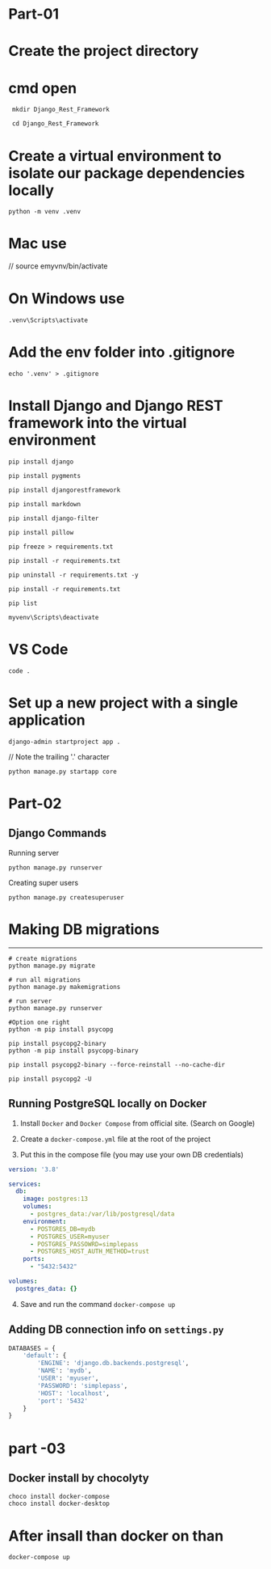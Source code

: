 # Part-01
# Create the project directory
# cmd open
```
 mkdir Django_Rest_Framework

 cd Django_Rest_Framework
```
# Create a virtual environment to isolate our package dependencies locally
```
python -m venv .venv

```
# Mac use 
// source emyvnv/bin/activate 

# On Windows use 
```
.venv\Scripts\activate

```
# Add the env folder into .gitignore
```
echo '.venv' > .gitignore

```
# Install Django and Django REST framework into the virtual environment
```
pip install django

pip install pygments

pip install djangorestframework

pip install markdown

pip install django-filter

pip install pillow

pip freeze > requirements.txt

pip install -r requirements.txt

pip uninstall -r requirements.txt -y

pip install -r requirements.txt

pip list

myvenv\Scripts\deactivate

```
# VS Code
```
code .
```

# Set up a new project with a single application
```
django-admin startproject app .

```

// Note the trailing '.' character

```
python manage.py startapp core

```

# Part-02

## Django Commands

Running server
```
python manage.py runserver
```

Creating super users
```
python manage.py createsuperuser
```
# Making DB migrations
---

```
# create migrations
python manage.py migrate

# run all migrations
python manage.py makemigrations

# run server
python manage.py runserver
```

```
#Option one right
python -m pip install psycopg

pip install psycopg2-binary
python -m pip install psycopg-binary

pip install psycopg2-binary --force-reinstall --no-cache-dir

pip install psycopg2 -U

```

## Running PostgreSQL locally on Docker
1. Install `Docker` and `Docker Compose` from official site. (Search on Google)

2. Create a `docker-compose.yml` file at the root of the project

3. Put this in the compose file (you may use your own DB credentials)
```yml
version: '3.8'

services:
  db:
    image: postgres:13
    volumes:
      - postgres_data:/var/lib/postgresql/data
    environment:
      - POSTGRES_DB=mydb
      - POSTGRES_USER=myuser
      - POSTGRES_PASSOWRD=simplepass
      - POSTGRES_HOST_AUTH_METHOD=trust
    ports:
      - "5432:5432"

volumes:
  postgres_data: {}
```

4. Save and run the command `docker-compose up`

## Adding DB connection info on `settings.py`
```python
DATABASES = {
    'default': {
        'ENGINE': 'django.db.backends.postgresql',
        'NAME': 'mydb',
        'USER': 'myuser',
        'PASSWORD': 'simplepass',
        'HOST': 'localhost',
        'port': '5432'
    }
}
```


# part -03

Docker install by chocolyty
---

```
choco install docker-compose
choco install docker-desktop

```

# After insall than docker on than

```
docker-compose up

```
